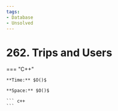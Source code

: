 ```yaml
---
tags:
- Database
- Unsolved
---
```



# 262. Trips and Users

=== "C++"

    **Time:** $O()$

    **Space:** $O()$

    ``` c++
    ```